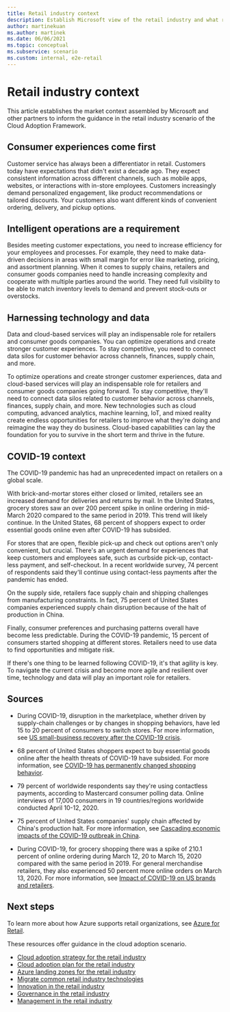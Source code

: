```yaml
---
title: Retail industry context
description: Establish Microsoft view of the retail industry and what roles Azure and other technologies play in modern retail.
author: martinekuan
ms.author: martinek
ms.date: 06/06/2021
ms.topic: conceptual
ms.subservice: scenario
ms.custom: internal, e2e-retail
---
```


# Retail industry context

This article establishes the market context assembled by Microsoft and other partners to inform the guidance in the retail industry scenario of the Cloud Adoption Framework.

## Consumer experiences come first

Customer service has always been a differentiator in retail. Customers today have expectations that didn't exist a decade ago. They expect consistent information across different channels, such as mobile apps, websites, or interactions with in-store employees. Customers increasingly demand personalized engagement, like product recommendations or tailored discounts. Your customers also want different kinds of convenient ordering, delivery, and pickup options.

## Intelligent operations are a requirement

Besides meeting customer expectations, you need to increase efficiency for your employees and processes. For example, they need to make data-driven decisions in areas with small margin for error like marketing, pricing, and assortment planning. When it comes to supply chains, retailers and consumer goods companies need to handle increasing complexity and cooperate with multiple parties around the world. They need full visibility to be able to match inventory levels to demand and prevent stock-outs or overstocks.

## Harnessing technology and data

Data and cloud-based services will play an indispensable role for retailers and consumer goods companies. You can optimize operations and create stronger customer experiences. To stay competitive, you need to connect data silos for customer behavior across channels, finances, supply chain, and more.

To optimize operations and create stronger customer experiences, data and cloud-based services will play an indispensable role for retailers and consumer goods companies going forward. To stay competitive, they'll need to connect data silos related to customer behavior across channels, finances, supply chain, and more. New technologies such as cloud computing, advanced analytics, machine learning, IoT, and mixed reality create endless opportunities for retailers to improve what they're doing and reimagine the way they do business. Cloud-based capabilities can lay the foundation for you to survive in the short term and thrive in the future.

## COVID-19 context

The COVID-19 pandemic has had an unprecedented impact on retailers on a global scale.

With brick-and-mortar stores either closed or limited, retailers see an increased demand for deliveries and returns by mail. In the United States, grocery stores saw an over 200 percent spike in online ordering in mid-March 2020 compared to the same period in 2019. This trend will likely continue. In the United States, 68 percent of shoppers expect to order essential goods online even after COVID-19 has subsided.

For stores that are open, flexible pick-up and check out options aren't only convenient, but crucial. There's an urgent demand for experiences that keep customers and employees safe, such as curbside pick-up, contact-less payment, and self-checkout. In a recent worldwide survey, 74 percent of respondents said they'll continue using contact-less payments after the pandemic has ended.

On the supply side, retailers face supply chain and shipping challenges from manufacturing constraints. In fact, 75 percent of United States companies experienced supply chain disruption because of the halt of production in China.

Finally, consumer preferences and purchasing patterns overall have become less predictable. During the COVID-19 pandemic, 15 percent of consumers started shopping at different stores. Retailers need to use data to find opportunities and mitigate risk.

If there's one thing to be learned following COVID-19, it's that agility is key. To navigate the current crisis and become more agile and resilient over time, technology and data will play an important role for retailers.

## Sources

- During COVID-19, disruption in the marketplace, whether driven by supply-chain challenges or by changes in shopping behaviors, have led 15 to 20 percent of consumers to switch stores. For more information, see [US small-business recovery after the COVID-19 crisis](https://www.mckinsey.com/industries/public-and-social-sector/our-insights/us-small-business-recovery-after-the-covid-19-crisis).

- 68 percent of United States shoppers expect to buy essential goods online after the health threats of COVID-19 have subsided. For more information, see [COVID-19 has permanently changed shopping behavior](https://www.zdnet.com/article/covid-19-has-permanently-changed-shopping-behavior/).

- 79 percent of worldwide respondents say they're using contactless payments, according to Mastercard consumer polling data. Online interviews of 17,000 consumers in 19 countries/regions worldwide conducted April 10-12, 2020.

- 75 percent of United States companies' supply chain affected by China's production halt. For more information, see [Cascading economic impacts of the COVID-19 outbreak in China](https://www.uscc.gov/sites/default/files/2020-04/Cascading_Economic_Impacts_of_the_Novel_Coronavirus_April_21_2020.pdf).

- During COVID-19, for grocery shopping there was a spike of 210.1 percent of online ordering during March 12, 20 to March 15, 2020 compared with the same period in 2019. For general merchandise retailers, they also experienced 50 percent more online orders on March 13, 2020. For more information, see [Impact of COVID-19 on US brands and retailers](https://www.forbes.com/sites/jasongoldberg/2020/03/29/the-impact-of-covid-19-on-us-brands-and-retailers/#55642cb71452).

## Next steps

To learn more about how Azure supports retail organizations, see [Azure for Retail](./retail-azure-advantages.md).

These resources offer guidance in the cloud adoption scenario.

- [Cloud adoption strategy for the retail industry](./strategy.md)
- [Cloud adoption plan for the retail industry](./plan.md)
- [Azure landing zones for the retail industry](./ready.md)
- [Migrate common retail industry technologies](./migrate.md)
- [Innovation in the retail industry](./innovate.md)
- [Governance in the retail industry](./govern.md)
- [Management in the retail industry](./manage.md)
